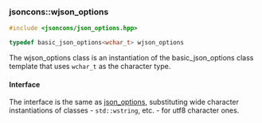 ### jsoncons::wjson_options

```c++
#include <jsoncons/json_options.hpp>

typedef basic_json_options<wchar_t> wjson_options
```
The wjson_options class is an instantiation of the basic_json_options class template that uses `wchar_t` as the character type.

#### Interface

The interface is the same as [json_options](json_options.md), substituting wide character instantiations of classes - `std::wstring`, etc. - for utf8 character ones.
